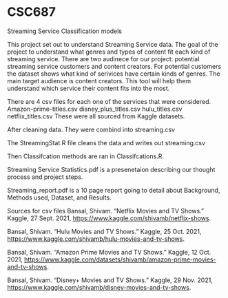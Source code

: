 # CSC687
Streaming Service Classification models 

This project set out to understand Streaming Service data. The goal of the project to understand what genres and types of content fit each kind of streaming service. There are two audinece for our project: potential streaming service customers and content creators. For potential customers the dataset shows what kind of serivices have certain kinds of genres. The main target audience is content creators. This tool will help them understand which service their content fits into the most. 

There are 4 csv files for each one of the services that were considered.
  Amazon-prime-titles.csv
  disney_plus_titles.csv
  hulu_titles.csv
  netflix_titles.csv
  These were all sourced from Kaggle datasets.
  
  After cleaning data. They were combind into streaming.csv
  
  The StreamingStat.R file cleans the data and writes out streaming.csv
  
  Then Classifcation methods are ran in Classifcations.R.
  
  Streaming Service Statistics.pdf is a presenetaion describing our thought process and project steps.
  
  Streaming_report.pdf is a 10 page report going to detail about Background, Methods used, Dataset, and Results.
  
  
  Sources for csv files
Bansal, Shivam. “Netflix Movies and TV Shows.” Kaggle, 27 Sept. 2021, https://www.kaggle.com/shivamb/netflix-shows. 

Bansal, Shivam. “Hulu Movies and TV Shows.” Kaggle, 25 Oct. 2021, https://www.kaggle.com/shivamb/hulu-movies-and-tv-shows. 

Bansal, Shivam. “Amazon Prime Movies and TV Shows.” Kaggle, 12 Oct. 2021, https://www.kaggle.com/datasets/shivamb/amazon-prime-movies-and-tv-shows. 

Bansal, Shivam. “Disney+ Movies and TV Shows.” Kaggle, 29 Nov. 2021, https://www.kaggle.com/shivamb/disney-movies-and-tv-shows. 
  
  


